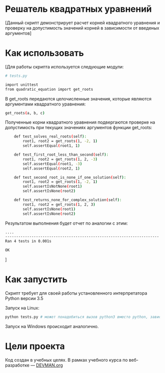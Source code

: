 # Решатель квадратных уравнений

[Данный скрипт демонстрирует расчет корней квадратного уравнения и проверку на допустимость значений корней в зависимости от введеных аргументов]

# Как использовать

[Для работы скрипта используется следующие модули:

```bash
# tests.py

import unittest
from quadratic_equation import get_roots
```

В get_roots передаются целочисленные значения, которые являются аргументами квадратного уравнения:

```bash
get_roots(a, b, c)
```

Полученные корни квадратного уравнения подвергаются проверке на допустимость при текущих значениях аргументов функции get_roots:

```bash
    def test_solves_real_roots(self):
        root1, root2 = get_roots(1, -2, 1)
        self.assertEqual(root1, 1)

    def test_first_root_less_than_second(self):
        root1, root2 = get_roots(1, 2, -3)
        self.assertEqual(root1, -3)
        self.assertEqual(root2, 1)

    def test_second_root_is_none_if_one_solution(self):
        root1, root2 = get_roots(1, -2, 1)
        self.assertIsNotNone(root1)
        self.assertIsNone(root2)

    def test_returns_none_for_complex_solution(self):
        root1, root2 = get_roots(1, 2, 3)
        self.assertIsNone(root1)
        self.assertIsNone(root2)
```

Результатом выполнения будет отчет по аналогии с этим:

```bash
....
----------------------------------------------------------------------
Ran 4 tests in 0.001s

OK
```
]

# Как запустить

Скрипт требует для своей работы установленного интерпретатора Python версии 3.5

Запуск на Linux:

```bash
python tests.py # может понадобиться вызов python3 вместо python, зависит от настроек операционной системы
```

Запуск на Windows происходит аналогично.

# Цели проекта

Код создан в учебных целях. В рамках учебного курса по веб-разработке ― [DEVMAN.org](https://devman.org)
